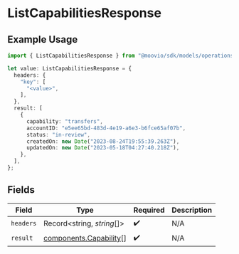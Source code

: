 # ListCapabilitiesResponse

## Example Usage

```typescript
import { ListCapabilitiesResponse } from "@moovio/sdk/models/operations";

let value: ListCapabilitiesResponse = {
  headers: {
    "key": [
      "<value>",
    ],
  },
  result: [
    {
      capability: "transfers",
      accountID: "e5ee65bd-483d-4e19-a6e3-b6fce65af07b",
      status: "in-review",
      createdOn: new Date("2023-08-24T19:55:39.263Z"),
      updatedOn: new Date("2023-05-18T04:27:40.218Z"),
    },
  ],
};
```

## Fields

| Field                                                            | Type                                                             | Required                                                         | Description                                                      |
| ---------------------------------------------------------------- | ---------------------------------------------------------------- | ---------------------------------------------------------------- | ---------------------------------------------------------------- |
| `headers`                                                        | Record<string, *string*[]>                                       | :heavy_check_mark:                                               | N/A                                                              |
| `result`                                                         | [components.Capability](../../models/components/capability.md)[] | :heavy_check_mark:                                               | N/A                                                              |